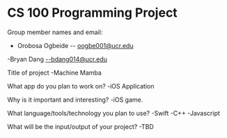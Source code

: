 # CS 100 Programming Project


Group member names and email:
- Orobosa Ogbeide 
-- oogbe001@ucr.edu

-Bryan Dang
--bdang014@ucr.edu


Title of project
-Machine Mamba 


What app do you plan to work on? 
-iOS Application 

Why is it important and interesting?
-iOS game.

What language/tools/technology you plan to use?
-Swift
-C++
-Javascript

What will be the input/output of your project?
-TBD
